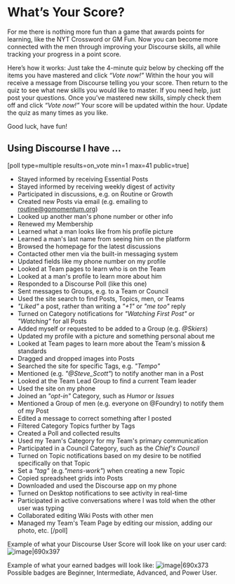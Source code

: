 # What’s Your Score?

For me there is nothing more fun than a game that awards points for learning, like the NYT Crossword or GM Fun. Now you can become more connected with the men through improving your Discourse skills, all while tracking your progress in a point score. 

Here’s how it works: Just take the 4-minute quiz below by checking off the items you have mastered and click *“Vote now!”* Within the hour you will receive a message from Discourse telling you your score. Then return to the quiz to see what new skills you would like to master. If you need help, just post your questions. Once you’ve mastered new skills, simply check them off and click *“Vote now!”* Your score will be updated within the hour. Update the quiz as many times as you like.

Good luck, have fun!

## Using Discourse I have …

[poll type=multiple results=on_vote min=1 max=41 public=true]
* Stayed informed by receiving Essential Posts
* Stayed informed by receiving weekly digest of activity
* Participated in discussions, e.g. on Routine or Growth
* Created new Posts via email (e.g. emailing to routine@gomomentum.org)
* Looked up another man's phone number or other info
* Renewed my Membership
* Learned what a man looks like from his profile picture
* Learned a man's last name from seeing him on the platform
* Browsed the homepage for the latest discussions
* Contacted other men via the built-in messaging system
* Updated fields like my phone number on my profile
* Looked at Team pages to learn who is on the Team
* Looked at a man's profile to learn more about him
* Responded to a Discourse Poll (like this one)
* Sent messages to Groups, e.g. to a Team or Council
* Used the site search to find Posts, Topics, men, or Teams
* *"Liked"* a post, rather than writing a *"+1"* or *"me too"* reply
* Turned on Category notifications for *"Watching First Post"* or *"Watching"*  for all Posts
* Added myself or requested to be added to a Group (e.g. *@Skiers*)
* Updated my profile with a picture and something personal about me
* Looked at Team pages to learn more about the Team's mission & standards
* Dragged and dropped images into Posts
* Searched the site for specific Tags, e.g. *"Tempo"*
* Mentioned (e.g. *"@Steve_Scott"*) to notify another man in a Post
* Looked at the Team Lead Group to find a current Team leader
* Used the site on my phone
* Joined an *"opt-in"* Category, such as *Humor* or *Issues*
* Mentioned a Group of men (e.g. everyone on @Foundry) to notify them of my Post
* Edited a message to correct something after I posted
* Filtered Category Topics further by Tags
* Created a Poll and collected results
* Used my Team's Category for my Team's primary communication
* Participated in a Council Category, such as the *Chief's Council*
* Turned on Topic notifications based on my desire to be notified specifically on that Topic
* Set a *"tag"* (e.g.*"mens-work"*) when creating a new Topic
* Copied spreadsheet grids into Posts
* Downloaded and used the Discourse app on my phone
* Turned on Desktop notifications to see activity in real-time
* Participated in active conversations where I was told when the other user was typing
* Collaborated editing Wiki Posts with other men
* Managed my Team's Team Page by editing our mission, adding our photo, etc.
[/poll]

Example of what your Discourse User Score will look like on your user card:
![image|690x397](upload://dtn4nfQu2y8iNZsBWdYNVCvpJf5.jpeg) 

Example of what your earned badges will look like: 
![image|690x373](upload://hu8pFt4ehzFKFRc0N1VkUbN6NyE.png) 
Possible badges are Beginner, Intermediate, Advanced, and Power User.